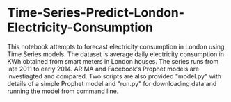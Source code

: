 # Time-Series-Predict-London-Electricity-Consumption

This notebook attempts to forecast electricity consumption in London using Time Series models. The dataset is average daily electricity consumption in KWh obtained from smart meters in London houses. The series runs from late 2011 to early 2014.
ARIMA and Facebook's Prophet models are investiagted and compared. Two scripts are also provided "model.py" with details of a simple Prophet model and "run.py" for downloading data and running the model from command line.
